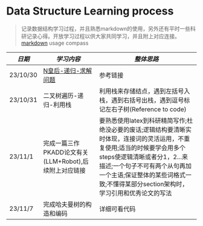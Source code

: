 # Data Structure Learning process

> 记录数据结构学习过程，并且熟悉markdown的使用，另外还有平时一些科研记录心得。开放学习过程以供大家共同学习，并且附上对应连接。
> [markdown](https://zhuanlan.zhihu.com/p/366596107) usage compass

| ***日期*** | ***学习内容*** | ***整体思路***|
| ---- | ---- | ----|
| 23/10/30 | [N皇后-递归-求解问题](https://blog.csdn.net/corleoen/article/details/109808545) |参考链接|
| 23/10/31 | 二叉树遍历-递归-利用栈 |利用栈来存储结点，遇到左括号入栈，遇到右括号出栈，遇到逗号标记左右子树(Reference to code) | 
| 23/11/1 | 完成一篇三作PKADD论文有关(LLM+Robot),后续附上对应链接 |要熟悉使用latex到科研精简写作;杜绝没必要的废话;逻辑结构要清晰实时体现，连接词的灵活运用，不重复使用;适当的时候要学会用多个steps使逻辑清晰或者分1，2...来描述;一个句子不可有两个从句再加一个主语;保证整体的某些词格式一致;不懂得某部分section架构时，学习引用和优秀论文的写法 |
|23/11/7| 完成哈夫曼树的构造和编码 | 详细可看代码|[class_9_huffuman.cpp](./Daily_class/class_9_huffuman.cpp)|